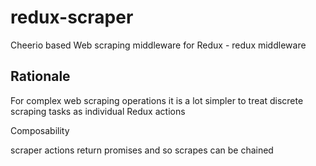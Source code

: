 # redux-scraper
Cheerio based Web scraping middleware for Redux - redux middleware

## Rationale

For complex web scraping operations it is a lot simpler to treat discrete scraping tasks as individual Redux actions

Composability

scraper actions return promises and so scrapes can be chained